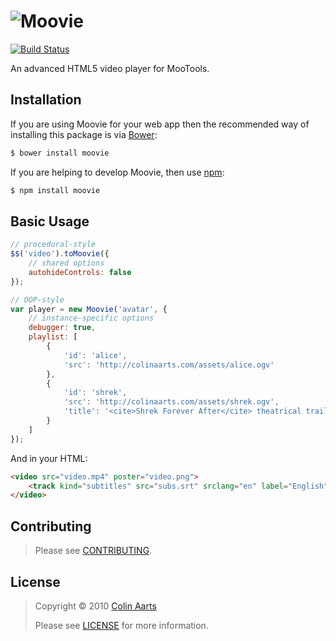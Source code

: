 # ![Moovie](http://colinaarts.com/assets/code/moovie/moovie.png)

[![Build Status][build-img]][build-url]

An advanced HTML5 video player for MooTools.

## Installation
If you are using Moovie for your web app then the recommended way of installing this package is via [Bower](https://bower.io/):

```bash
$ bower install moovie
```

If you are helping to develop Moovie, then use [npm](https://www.npmjs.com/):

```bash
$ npm install moovie
```

## Basic Usage
```js
// procedural-style
$$('video').toMoovie({
    // shared options
    autohideControls: false
});

// OOP-style
var player = new Moovie('avatar', {
    // instance-specific options
    debugger: true,
    playlist: [
        {
            'id': 'alice',
            'src': 'http://colinaarts.com/assets/alice.ogv'
        },
        {
            'id': 'shrek',
            'src': 'http://colinaarts.com/assets/shrek.ogv',
            'title': '<cite>Shrek Forever After</cite> theatrical trailer'
        }
    ]
});
```

And in your HTML:

```html
<video src="video.mp4" poster="video.png">
    <track kind="subtitles" src="subs.srt" srclang="en" label="English" default="">
</video>
```

## Contributing

> Please see [CONTRIBUTING](CONTRIBUTING.md).

## <a name="license"></a>License

> Copyright &copy; 2010 [Colin Aarts](colin@colinaarts.com)
>
> Please see [LICENSE](LICENSE.md) for more information.

[build-url]: https://travis-ci.org/moovie/moovie
[build-img]: https://travis-ci.org/moovie/moovie.svg?branch=master
